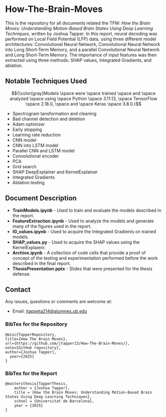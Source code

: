 # How-The-Brain-Moves
This is the repository for all documents related the TFM: *How the Brain Moves: Understanding Motion-Based Brain States Using Deep Learning Techniques*, written by Joshua Tapper. In this report, neural decoding was performed on Local Field Potential (LFP) data, using three different model architectures: Convolutional Neural Network, Convolutional Neural Network into Long Short-Term Memory, and a parallel Convolutional Neural Network and Long Short-Term Memory. The importance of input features was then extracted using three methods: SHAP values, Integrated Gradients, and ablation.

## Notable Techniques Used
$${\color{gray}Models \space were \space trained \space and \space analyzed \space using \space Python \space 3.11.13, \space TensorFlow \space 2.18.0, \space and \space Keras \space 3.8.0.}$$

* Spectrogram tansformation and cleaning
* Bad channel detection and deletion
* Adam optimizer
* Early stopping
* Learning rate reduction
* CNN model
* CNN into LSTM model
* Parallel CNN and LSTM model
* Convolutional encoder
* PCA
* Grid search
* SHAP DeepExplainer and KernelExplainer
* Integrated Gradients
* Ablation testing  

## Document Description

* **TrainModels.ipynb** - Used to train and evaluate the models described in the report.
* **FeatureExtraction.ipynb** - Used to analyze the models and generate many of the figures used in the report.
* **IG_values.ipynb** - Used to acquire the Integrated Gradients on trained models.
* **SHAP_values.py** - Used to acquire the SHAP values using the KernelExplaienr.
* **Archive.ipynb** - A collection of code cells that provide a proof of concept of the testing and experimentation performed before the work described in the final report.
* **ThesisPresentation.pptx** - Slides that were presented for the thesis defense.

## Contact

Any issues, questions or comments are welcome at:

* Email: jtappeta214@alumnes.ub.edu

### BibTex for the Repository

```
@misc{TapperRepository,
title={How The Brain Moves},
url={https://github.com/jtapper13/How-The-Brain-Moves/},
note={GitHub repository},
author={Joshua Tapper},
  year={2025}
}
```

### BibTex for the Report

```
@mastersthesis{TapperThesis,
    author = {Joshua Tapper},
    title = {How the Brain Moves: Understanding Motion-Based Brain States Using Deep Learning Techniques},
    school = {Universitat de Barcelona},
    year = {2025}
}
```

